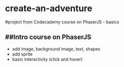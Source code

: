 # create-an-adventure
#project from Codecademy course on PhaserJS - basics

##Intro course on PhaserJS
---------

- add image, background image, text, shapes
- add sprite
- basic interactivity (click and hover)
